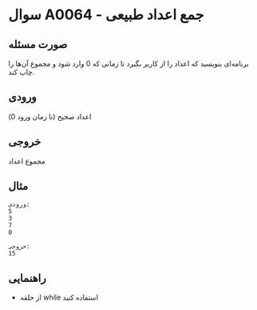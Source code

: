 # سوال A0064 - جمع اعداد طبیعی

## صورت مسئله
برنامه‌ای بنویسید که اعداد را از کاربر بگیرد تا زمانی که 0 وارد شود و مجموع آن‌ها را چاپ کند.

## ورودی
اعداد صحیح (تا زمان ورود 0)

## خروجی
مجموع اعداد

## مثال
```
ورودی:
5
3
7
0

خروجی:
15
```

## راهنمایی
- از حلقه while استفاده کنید
